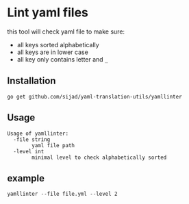 # Lint yaml files

this tool will check yaml file to make sure:

* all keys sorted alphabetically
* all keys are in lower case
* all key only contains letter and `_`

## Installation

```
go get github.com/sijad/yaml-translation-utils/yamllinter
```

## Usage

```
Usage of yamllinter:
  -file string
        yaml file path
  -level int
        minimal level to check alphabetically sorted
```

## example

```
yamllinter --file file.yml --level 2
```
